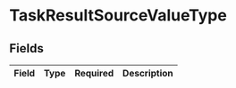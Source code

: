 # TaskResultSourceValueType


## Fields

| Field       | Type        | Required    | Description |
| ----------- | ----------- | ----------- | ----------- |